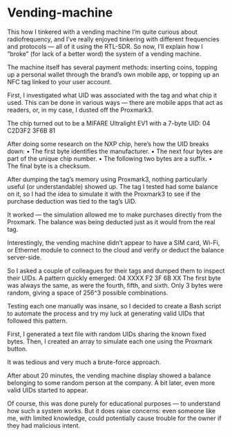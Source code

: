 # Vending-machine
This how I tinkered with a vending machine
I’m quite curious about radiofrequency, and I’ve really enjoyed tinkering with different frequencies and protocols — all of it using the RTL-SDR. So now, I’ll explain how I “broke” (for lack of a better word) the system of a vending machine.

The machine itself has several payment methods: inserting coins, topping up a personal wallet through the brand’s own mobile app, or topping up an NFC tag linked to your user account.

First, I investigated what UID was associated with the tag and what chip it used. This can be done in various ways — there are mobile apps that act as readers, or, in my case, I dusted off the Proxmark3.

The chip turned out to be a MIFARE Ultralight EV1 with a 7-byte UID:
04 C2D3F2 3F6B 81

After doing some research on the NXP chip, here’s how the UID breaks down:
	•	The first byte identifies the manufacturer.
	•	The next four bytes are part of the unique chip number.
	•	The following two bytes are a suffix.
	•	The final byte is a checksum.

After dumping the tag’s memory using Proxmark3, nothing particularly useful (or understandable) showed up. The tag I tested had some balance on it, so I had the idea to simulate it with the Proxmark3 to see if the purchase deduction was tied to the tag’s UID.

It worked — the simulation allowed me to make purchases directly from the Proxmark. The balance was being deducted just as it would from the real tag.

Interestingly, the vending machine didn’t appear to have a SIM card, Wi-Fi, or Ethernet module to connect to the cloud and verify or deduct the balance server-side.

So I asked a couple of colleagues for their tags and dumped them to inspect their UIDs. A pattern quickly emerged:
 04 XXXX F2 3F 6B XX
The first byte was always the same, as were the fourth, fifth, and sixth.
Only 3 bytes were random, giving a space of 256^3 possible combinations.

Testing each one manually was insane, so I decided to create a Bash script to automate the process and try my luck at generating valid UIDs that followed this pattern.

First, I generated a text file with random UIDs sharing the known fixed bytes. Then, I created an array to simulate each one using the Proxmark button.

It was tedious and very much a brute-force approach.

After about 20 minutes, the vending machine display showed a balance belonging to some random person at the company. A bit later, even more valid UIDs started to appear.

Of course, this was done purely for educational purposes — to understand how such a system works. But it does raise concerns: even someone like me, with limited knowledge, could potentially cause trouble for the owner if they had malicious intent.
